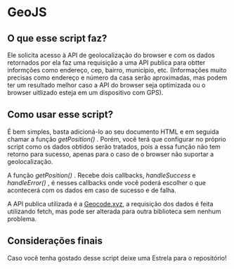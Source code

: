# GeoJS

## O que esse script faz?
Ele solicita acesso à API de geolocalização do browser e com os dados retornados por ela faz uma requisição a uma API publica para obtter informções como endereço, cep, bairro, município, etc. (Informações muito precisas como endereço e número da casa serão aproximadas, mas podem ter um resultado melhor caso a API do browser seja optimizada ou o browser uitlizado esteja em um dispositivo com GPS).

## Como usar esse script?
É bem simples, basta adicioná-lo ao seu documento HTML e em seguida chamar a função <i> getPosition() </i>.
Porém, você terá que configurar no próprio script como os dados obtidos serão tratados, pois a essa função não tem retorno para sucesso, apenas para o caso de o browser não suportar a geolocalização.

A função <i> getPosition() </i>. Recebe dois callbacks, <i> handleSuccess </i> e <i> handleError() </i>, é nesses callbacks onde você poderá escolher o que acontecerá com os dados em caso de sucesso e de falha.

A API publica utilizada é a [Geocode.xyz](https://geocode.xyz/api), a requisição dos dados é feita utilizando fetch, mas pode ser alterada para outra biblioteca sem nenhum problema.

## Considerações finais
Caso você tenha gostado desse script deixe uma Estrela para o repositório!

